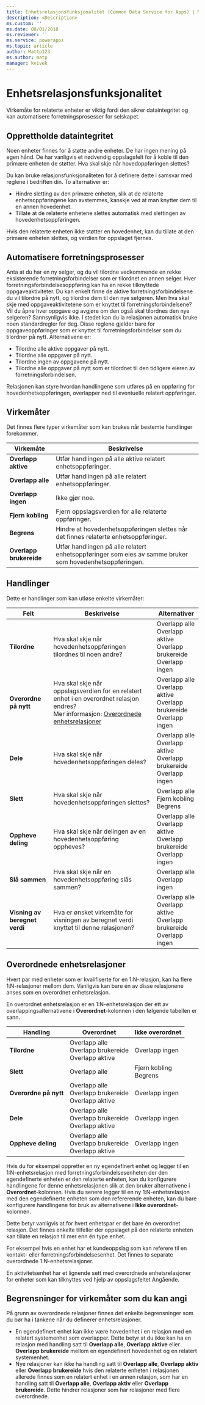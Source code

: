```yaml
---
title: Enhetsrelasjonsfunksjonalitet (Common Data Service for Apps) | MicrosoftDocs
description: <Description>
ms.custom: ''
ms.date: 08/01/2018
ms.reviewer: ''
ms.service: powerapps
ms.topic: article
author: Mattp123
ms.author: matp
manager: kvivek
---
```

# <a name="entity-relationship-behavior"></a>Enhetsrelasjonsfunksjonalitet

Virkemåte for relaterte enheter er viktig fordi den sikrer dataintegritet og kan automatisere forretningsprosesser for selskapet.

## <a name="preserve-data-integrity"></a>Opprettholde dataintegritet

Noen enheter finnes for å støtte andre enheter. De har ingen mening på egen hånd. De har vanligvis et nødvendig oppslagsfelt for å koble til den primære enheten de støtter. Hva skal skje når hovedoppføringen slettes?

Du kan bruke relasjonsfunksjonaliteten for å definere dette i samsvar med reglene i bedriften din. To alternativer er:

- Hindre sletting av den primære enheten, slik at de relaterte enhetsoppføringene kan avstemmes, kanskje ved at man knytter dem til en annen hovedenhet.
- Tillate at de relaterte enhetene slettes automatisk med slettingen av hovedenhetsoppføringen.

Hvis den relaterte enheten ikke støtter en hovedenhet, kan du tillate at den primære enheten slettes, og verdien for oppslaget fjernes.

## <a name="automate-business-processes"></a>Automatisere forretningsprosesser
  
Anta at du har en ny selger, og du vil tilordne vedkommende en rekke eksisterende forretningsforbindelser som er tilordnet en annen selger. Hver forretningsforbindelsesoppføring kan ha en rekke tilknyttede oppgaveaktiviteter. Du kan enkelt finne de aktive forretningsforbindelsene du vil tilordne på nytt, og tilordne dem til den nye selgeren. Men hva skal skje med oppgaveaktivitetene som er knyttet til forretningsforbindelsene? Vil du åpne hver oppgave og avgjøre om den også skal tilordnes den nye selgeren? Sannsynligvis ikke. I stedet kan du la relasjonen automatisk bruke noen standardregler for deg. Disse reglene gjelder bare for oppgaveoppføringer som er knyttet til forretningsforbindelser som du tilordner på nytt. Alternativene er:  
  
- Tilordne alle aktive oppgaver på nytt.  
- Tilordne alle oppgaver på nytt. 
- Tilordne ingen av oppgavene på nytt.  
- Tilordne alle oppgaver på nytt som er tilordnet til den tidligere eieren av forretningsforbindelsen.  
  
Relasjonen kan styre hvordan handlingene som utføres på en oppføring for hovedenhetsoppføringen, overlapper ned til eventuelle relatert oppføringer.  

## <a name="behaviors"></a>Virkemåter

Det finnes flere typer virkemåter som kan brukes når bestemte handlinger forekommer.

|Virkemåte|Beskrivelse|
|--|--|
|**Overlapp aktive**|Utfør handlingen på alle aktive relatert enhetsoppføringer.|
|**Overlapp alle**|Utfør handlingen på alle relatert enhetsoppføringer.|
|**Overlapp ingen**|Ikke gjør noe.|
|**Fjern kobling**|Fjern oppslagsverdien for alle relaterte oppføringer.|
|**Begrens**|Hindre at hovedenhetsoppføringen slettes når det finnes relaterte enhetsoppføringer.|
|**Overlapp brukereide**|Utfør handlingen på alle relatert enhetsoppføringer som eies av samme bruker som hovedenhetsoppføringen.|

## <a name="actions"></a>Handlinger

Dette er handlinger som kan utløse enkelte virkemåter:

|Felt|Beskrivelse|Alternativer|
|--|--|--|
|**Tilordne**|Hva skal skje når hovedenhetsoppføringen tilordnes til noen andre?|Overlapp alle<br />Overlapp aktive<br />Overlapp brukereide<br />Overlapp ingen|
|**Overordne på nytt**|Hva skal skje når oppslagsverdien for en relatert enhet i en overordnet relasjon endres?<br />Mer informasjon: [Overordnede enhetsrelasjoner](#parental-entity-relationships)|Overlapp alle<br />Overlapp aktive<br />Overlapp brukereide<br />Overlapp ingen|
|**Dele**|Hva skal skje når hovedenhetsoppføringen deles?|Overlapp alle<br />Overlapp aktive<br />Overlapp brukereide<br />Overlapp ingen|
|**Slett**|Hva skal skje når hovedenhetsoppføringen slettes?|Overlapp alle<br />Fjern kobling<br />Begrens|
|**Oppheve deling**|Hva skal skje når delingen av en hovedenhetsoppføring oppheves?|Overlapp alle<br />Overlapp aktive<br />Overlapp brukereide<br />Overlapp ingen|
|**Slå sammen**|Hva skal skje når en hovedenhetsoppføring slås sammen?|Overlapp alle<br />Overlapp ingen|
|**Visning av beregnet verdi**|Hva er ønsket virkemåte for visningen av beregnet verdi knyttet til denne relasjonen? |Overlapp alle<br />Overlapp aktive<br />Overlapp brukereide<br />Overlapp ingen|


## <a name="parental-entity-relationships"></a>Overordnede enhetsrelasjoner

Hvert par med enheter som er kvalifiserte for en 1:N-relasjon, kan ha flere 1:N-relasjoner mellom dem. Vanligvis kan bare én av disse relasjonene anses som en overordnet enhetsrelasjon.

En overordnet enhetsrelasjon er en 1:N-enhetsrelasjon der ett av overlappingsalternativene i **Overordnet**-kolonnen i den følgende tabellen er sann.

|Handling|Overordnet|Ikke overordnet|  
|------------|--------------|------------------|  
|**Tilordne**|Overlapp alle<br />Overlapp brukereide<br />Overlapp aktive|Overlapp ingen|  
|**Slett**|Overlapp alle|Fjern kobling<br />Begrens|  
|**Overordne på nytt**|Overlapp alle<br />Overlapp brukereide<br />Overlapp aktive|Overlapp ingen|  
|**Dele**|Overlapp alle<br />Overlapp brukereide<br />Overlapp aktive|Overlapp ingen|  
|**Oppheve deling**|Overlapp alle<br />Overlapp brukereide<br />Overlapp aktive|Overlapp ingen|  

Hvis du for eksempel oppretter en ny egendefinert enhet og legger til en 1:N-enhetsrelasjon med forretningsforbindelsesenheten der den egendefinerte enheten er den relaterte enheten, kan du konfigurere handlingene for denne enhetsrelasjonen slik at den bruker alternativene i **Overordnet**-kolonnen. Hvis du senere legger til en ny 1:N-enhetsrelasjon med den egendefinerte enheten som den refererende enheten, kan du bare konfigurere handlingene for bruk av alternativene i **Ikke overordnet**-kolonnen.

Dette betyr vanligvis at for hvert enhetspar er det bare én overordnet relasjon. Det finnes enkelte tilfeller der oppslaget på den relaterte enheten kan tillate en relasjon til mer enn én type enhet.

For eksempel hvis en enhet har et kundeoppslag som kan referere til en kontakt- eller forretningsforbindelsesenhet. Det finnes to separate overordnede 1:N-enhetsrelasjoner.

En aktivitetsenhet har et lignende sett med overordnede enhetsrelasjoner for enheter som kan tilknyttes ved hjelp av oppslagsfeltet Angående.

<a name="BKMK_RelationshipBehaviorLimitations"></a>   

## <a name="limitations-on-behaviors-you-can-set"></a>Begrensninger for virkemåter som du kan angi
  
På grunn av overordnede relasjoner finnes det enkelte begrensninger som du bør ha i tankene når du definerer enhetsrelasjoner.  
  
- En egendefinert enhet kan ikke være hovedenhet i en relasjon med en relatert systemenhet som overlapper. Dette betyr at du ikke kan ha en relasjon med handling satt til **Overlapp alle**, **Overlapp aktive** eller **Overlapp brukereide** mellom en egendefinert hovedenhet og en relatert systemenhet.  
- Nye relasjoner kan ikke ha handling satt til **Overlapp alle**, **Overlapp aktiv** eller **Overlapp brukereide** hvis den relaterte enheten i relasjonen allerede finnes som en relatert enhet i en annen relasjon, som har en handling satt til **Overlapp alle**, **Overlapp aktiv** eller **Overlapp brukereide**. Dette hindrer relasjoner som har relasjoner med flere overordnede.  
